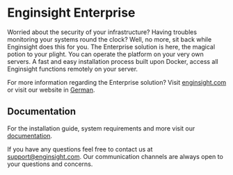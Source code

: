# Enginsight Enterprise 
Worried about the security of your infrastructure? Having troubles monitoring your systems round the clock? Well, no more, sit back while Enginsight does this for you. 
The Enterprise solution is here, the magical potion to your plight. You can operate the platform on your very own servers. A fast and easy installation process built upon Docker, 
access all Enginsight functions remotely on your server. 

For more information regarding the Enterprise solution? Visit [enginsight.com](https://enginsight.com/en/on-premises/) or visit our website in [German](https://enginsight.com/de/on-premises/).

## Documentation
For the installation guide, system requirements and more visit our [documentation](https://enginsight.com/docs/on-premises/anforderungen).

If you have any questions feel free to contact us at support@enginsight.com. Our communication channels are always open to your questions and concerns. 
